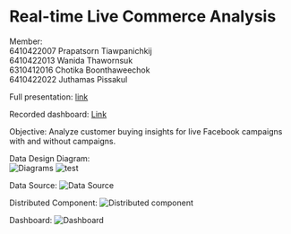 
# Real-time Live Commerce Analysis  

Member: <br />
6410422007 Prapatsorn Tiawpanichkij <br />
6410422013 Wanida Thawornsuk <br />
6310412016 Chotika Boonthaweechok <br />
6410422022 Juthamas Pissakul <br />

Full presentation: [link](https://www.canva.com/design/DAFXYPwvemk/v8wYzPi4JFDQCI-xe2RVGQ/edit?utm_content=DAFXYPwvemk&utm_campaign=designshare&utm_medium=link2&utm_source=sharebutton)

Recorded dashboard: [Link](https://nida365-my.sharepoint.com/personal/prapatsorn_tia_stu_nida_ac_th/_layouts/15/stream.aspx?id=%2Fpersonal%2Fprapatsorn%5Ftia%5Fstu%5Fnida%5Fac%5Fth%2FDocuments%2F%E0%B8%81%E0%B8%B2%E0%B8%A3%E0%B8%9A%E0%B8%B1%E0%B8%99%E0%B8%97%E0%B8%B6%E0%B8%81%2FCall%20with%20DADS%206005%2D20230114%5F213536%2DMeeting%20Recording%2Emp4&referrer=Teams%2ETEAMS%2DELECTRON&referrerScenario=p2p%5Fns%2Dmw&ga=1)

Objective: Analyze customer buying insights for live Facebook campaigns with and without campaigns.

Data Design Diagram: <br /> ![Diagrams](https://media.giphy.com/media/3BEThJIG19ubRrXQao/giphy.gif)
![test](https://media.giphy.com/media/kPanOj4HAz221VduNm/giphy.gif)

Data Source: ![Data Source](https://i.imgur.com/kiaKXuZ.png)

Distributed Component: ![Distributed component](https://i.imgur.com/CEnebAb.png)

Dashboard: ![Dashboard](https://i.imgur.com/Ev8xoe1.png)
